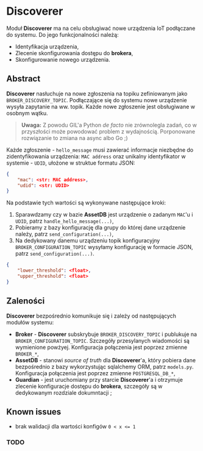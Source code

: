 # Discoverer

Moduł **Discoverer** ma na celu obsługiwać nowe urządzenia IoT podłączane do systemu. Do jego funkcjonalności należą:

* Identyfikacja urządzenia,
* Zlecenie skonfigurowania dostępu do **brokera**,
* Skonfigurowanie nowego urządzenia.

## Abstract

**Discoverer** nasłuchuje na nowe zgłoszenia na topiku zefiniowanym jako `BROKER_DISCOVERY_TOPIC`. Podłączające się do systemu nowe urządzenie wysyła zapytanie na ww. topik. Każde nowe zgłoszenie jest obsługiwane w osobnym wątku.

> **Uwaga:**
> Z powodu GIL'a Python *de facto* nie zrównolegla zadań, co w przyszłości może powodować problem z wydajnością. Porponowane rozwiązanie to zmiana na async albo Go ;)

Każde zgłoszenie - `hello_message` musi zawierać informacje niezbędne do zidentyfikowania urządzenia: `MAC address` oraz unikalny identyfikator w systemie - `UDID`, ułożone w struktue formatu JSON:

```json
{
    "mac": <str: MAC address>,
    "udid": <str: UDID>
}
```

Na podstawie tych wartości są wykonywane następujące kroki:

1. Sparawdzamy czy w bazie **AssetDB** jest urządzenie o zadanym `MAC`'u i `UDID`, patrz `handle_hello_message(...)`,
2. Pobieramy z bazy konfigurację dla grupy do której dane urządzenie należy, patrz `send_configuration(...)`,
3. Na dedykowany danemu urządzeniu topik konfiguracyjny `BROKER_CONFIGURATION_TOPIC` wysyłamy konfigurację w formacie JSON, patrz `send_configuration(...)`. 

```json
{
    "lower_threshold": <float>,
    "upper_threshold": <float>
}
```

## Zaleności

**Discoverer** bezpośrednio komunikuje się i zależy od następujących modułów systemu:

* **Broker** - **Discoverer** subskrybuje `BROKER_DISCOVERY_TOPIC` i publukuje na `BROKER_CONFIGURATION_TOPIC`. Szczegóły przesylanych wiadomości są wymienione powżyej. Konfiguracja połączenia jest poprzez zmienne `BROKER_*`,
* **AssetDB** - stanowi *source of truth* dla **Discoverer**'a, który pobiera dane bezpośrednio z bazy wykorzystując sqlalchemy ORM, patrz `models.py`. Konfiguracja połączenia jest poprzez zmienne `POSTGRESQL_DB_*`,
* **Guardian** - jest uruchomiany przy starcie **Discoverer**'a i otrzymuje zlecenie konfiguracje dostępu do **brokera**, szczegóły są w dedykowanym rozdziale dokumntacji ;  

## Known issues

* brak walidacji dla wartości konfigów `0 < x <= 1`

### TODO
